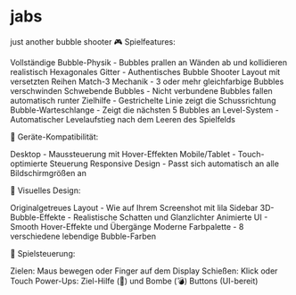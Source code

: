 # jabs
just another bubble shooter
🎮 Spielfeatures:

Vollständige Bubble-Physik - Bubbles prallen an Wänden ab und kollidieren realistisch
Hexagonales Gitter - Authentisches Bubble Shooter Layout mit versetzten Reihen
Match-3 Mechanik - 3 oder mehr gleichfarbige Bubbles verschwinden
Schwebende Bubbles - Nicht verbundene Bubbles fallen automatisch runter
Zielhilfe - Gestrichelte Linie zeigt die Schussrichtung
Bubble-Warteschlange - Zeigt die nächsten 5 Bubbles an
Level-System - Automatischer Levelaufstieg nach dem Leeren des Spielfelds

📱 Geräte-Kompatibilität:

Desktop - Maussteuerung mit Hover-Effekten
Mobile/Tablet - Touch-optimierte Steuerung
Responsive Design - Passt sich automatisch an alle Bildschirmgrößen an

🎨 Visuelles Design:

Originalgetreues Layout - Wie auf Ihrem Screenshot mit lila Sidebar
3D-Bubble-Effekte - Realistische Schatten und Glanzlichter
Animierte UI - Smooth Hover-Effekte und Übergänge
Moderne Farbpalette - 8 verschiedene lebendige Bubble-Farben

🎯 Spielsteuerung:

Zielen: Maus bewegen oder Finger auf dem Display
Schießen: Klick oder Touch
Power-Ups: Ziel-Hilfe (🎯) und Bombe (💣) Buttons (UI-bereit)
